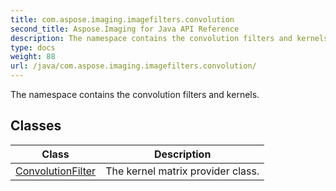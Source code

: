 ```yaml
---
title: com.aspose.imaging.imagefilters.convolution
second_title: Aspose.Imaging for Java API Reference
description: The namespace contains the convolution filters and kernels.
type: docs
weight: 88
url: /java/com.aspose.imaging.imagefilters.convolution/
---
```


The namespace contains the convolution filters and kernels.


## Classes

| Class | Description |
| --- | --- |
| [ConvolutionFilter](../com.aspose.imaging.imagefilters.convolution/convolutionfilter) | The kernel matrix provider class. |
